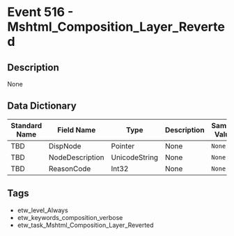 # Event 516 - Mshtml_Composition_Layer_Reverted

## Description
None

## Data Dictionary
|Standard Name|Field Name|Type|Description|Sample Value|
|---|---|---|---|---|
|TBD|DispNode|Pointer|None|`None`|
|TBD|NodeDescription|UnicodeString|None|`None`|
|TBD|ReasonCode|Int32|None|`None`|

## Tags
* etw_level_Always
* etw_keywords_composition_verbose
* etw_task_Mshtml_Composition_Layer_Reverted